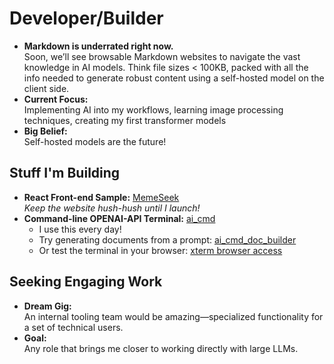 # Developer/Builder

- **Markdown is underrated right now.**  
  Soon, we’ll see browsable Markdown websites to navigate the vast knowledge in AI models. Think file sizes < 100KB, packed with all the info needed to generate robust content using a self-hosted model on the client side.  
- **Current Focus:**  
   Implementing AI into my workflows, learning image processing techniques, creating my first transformer models  
- **Big Belief:**  
  Self-hosted models are the future!

## Stuff I'm Building

- **React Front-end Sample:** [MemeSeek](memeseek.com/editor)  
  *Keep the website hush-hush until I launch!*  
- **Command-line OPENAI-API Terminal:** [ai_cmd](https://github.com/bcwaters/ai_cmd)  
  - I use this every day!  
  - Try generating documents from a prompt: [ai_cmd_doc_builder](https://54.214.19.182)  
  - Or test the terminal in your browser: [xterm browser access](https://54.214.19.182/xterm)  

## Seeking Engaging Work

- **Dream Gig:**  
  An internal tooling team would be amazing—specialized functionality for a set of technical users.  
- **Goal:**  
  Any role that brings me closer to working directly with large LLMs.
